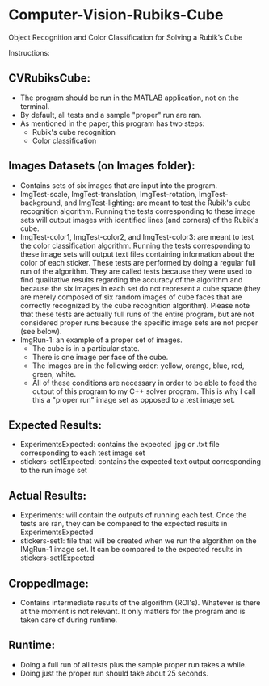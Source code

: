 # Computer-Vision-Rubiks-Cube
Object Recognition and Color Classification for Solving a Rubik’s Cube

Instructions:

## CVRubiksCube:
- The program should be run in the MATLAB application, not on the terminal.
- By default, all tests and a sample "proper" run are ran.
- As mentioned in the paper, this program has two steps:
    - Rubik's cube recognition
    - Color classification

## Images Datasets (on Images folder):
- Contains sets of six images that are input into the program.
- ImgTest-scale, ImgTest-translation, ImgTest-rotation, ImgTest-background, and ImgTest-lighting: are meant to test the Rubik's cube recognition algorithm. Running the tests corresponding to these image sets will output images with identified lines (and corners) of the Rubik's cube.
- ImgTest-color1, ImgTest-color2, and ImgTest-color3: are meant to test the color classification algorithm. Running the tests corresponding to these image sets will output text files containing information about the color of each sticker. These tests are performed by doing a regular full run of the algorithm. They are called tests because they were used to find qualitative results regarding the accuracy of the algorithm and because the six images in each set do not represent a cube space (they are merely composed of six random images of cube faces that are correctly recognized by the cube recognition algorithm). Please note that these tests are actually full runs of the entire program, but are not considered proper runs because the specific image sets are not proper (see below).
- ImgRun-1: an example of a proper set of images.
    - The cube is in a particular state.
    - There is one image per face of the cube.
    - The images are in the following order: yellow, orange, blue, red, green, white.
    - All of these conditions are necessary in order to be able to feed the output of this program to my C++ solver program. This is why I call this a "proper run" image set as opposed to a test image set.


## Expected Results:
- ExperimentsExpected: contains the expected .jpg or .txt file corresponding to each test image set
- stickers-set1Expected: contains the expected text output corresponding to the run image set


## Actual Results:
- Experiments: will contain the outputs of running each test. Once the tests are ran, they can be compared to the expected results in ExperimentsExpected
- stickers-set1: file that will be created when we run the algorithm on the IMgRun-1 image set. It can be compared to the expected results in stickers-set1Expected


## CroppedImage:
- Contains intermediate results of the algorithm (ROI's). Whatever is there at the moment is not relevant. It only matters for the program and is taken care of during runtime.

## Runtime:
- Doing a full run of all tests plus the sample proper run takes a while.
- Doing just the proper run should take about 25 seconds.
